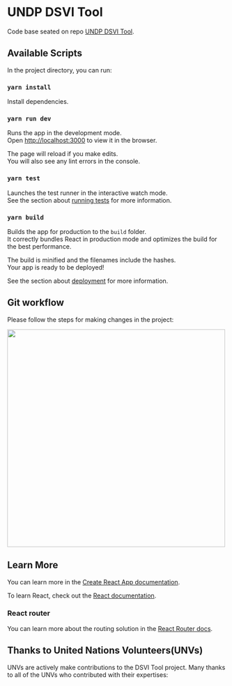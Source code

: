 # UNDP DSVI Tool

Code base seated on repo  [UNDP DSVI Tool]([](https://github.com/SDG-AI-Lab/DSVI_Tool_v3/)).

## Available Scripts

In the project directory, you can run:

### `yarn install`

Install dependencies.

### `yarn run dev`

Runs the app in the development mode.\
Open [http://localhost:3000](http://localhost:3000) to view it in the browser.

The page will reload if you make edits.\
You will also see any lint errors in the console.

### `yarn test`

Launches the test runner in the interactive watch mode.\
See the section about [running tests](https://facebook.github.io/create-react-app/docs/running-tests) for more information.

### `yarn build`

Builds the app for production to the `build` folder.\
It correctly bundles React in production mode and optimizes the build for the best performance.

The build is minified and the filenames include the hashes.\
Your app is ready to be deployed!

See the section about [deployment](https://facebook.github.io/create-react-app/docs/deployment) for more information.

## Git workflow

Please follow the steps for making changes in the project:
<div>
<img src="https://iili.io/XH7wMB.png" width="500"/>



## Learn More

You can learn more in the [Create React App documentation](https://facebook.github.io/create-react-app/docs/getting-started).

To learn React, check out the [React documentation](https://reactjs.org/).

### React router

You can learn more about the routing solution in the [React Router docs](https://reactrouter.com/docs/en/v6/getting-started/installation).

## Thanks to United Nations Volunteers(UNVs)

UNVs are actively make contributions to the DSVI Tool project. Many thanks to all of the UNVs who contributed with their expertises:
